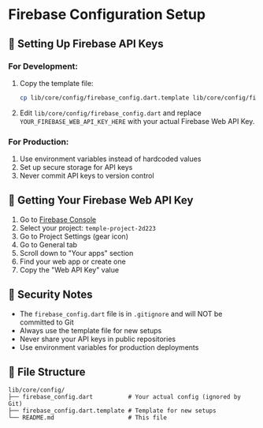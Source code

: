 # Firebase Configuration Setup

## 🔐 Setting Up Firebase API Keys

### For Development:

1. Copy the template file:

   ```bash
   cp lib/core/config/firebase_config.dart.template lib/core/config/firebase_config.dart
   ```

2. Edit `lib/core/config/firebase_config.dart` and replace `YOUR_FIREBASE_WEB_API_KEY_HERE` with your actual Firebase Web API Key.

### For Production:

1. Use environment variables instead of hardcoded values
2. Set up secure storage for API keys
3. Never commit API keys to version control

## 🔑 Getting Your Firebase Web API Key

1. Go to [Firebase Console](https://console.firebase.google.com)
2. Select your project: `temple-project-2d223`
3. Go to Project Settings (gear icon)
4. Go to General tab
5. Scroll down to "Your apps" section
6. Find your web app or create one
7. Copy the "Web API Key" value

## 🚨 Security Notes

- The `firebase_config.dart` file is in `.gitignore` and will NOT be committed to Git
- Always use the template file for new setups
- Never share your API keys in public repositories
- Use environment variables for production deployments

## 📁 File Structure

```
lib/core/config/
├── firebase_config.dart          # Your actual config (ignored by Git)
├── firebase_config.dart.template # Template for new setups
└── README.md                     # This file
```












